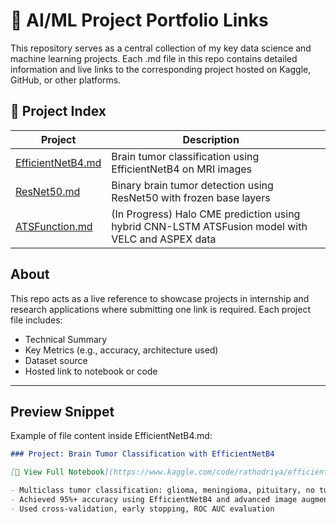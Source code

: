 # 🧠 AI/ML Project Portfolio Links

This repository serves as a central collection of my key data science and machine learning projects. Each .md file in this repo contains detailed information and live links to the corresponding project hosted on Kaggle, GitHub, or other platforms.

## 🔗 Project Index

| Project | Description |  |
|--------|-------------|------|
| [EfficientNetB4.md](./EfficientNetB4.md) | Brain tumor classification using EfficientNetB4 on MRI images |  |
| [ResNet50.md](./ResNet50.md) | Binary brain tumor detection using ResNet50 with frozen base layers | |
| [ATSFunction.md](./ATSFunction.md) | (In Progress) Halo CME prediction using hybrid CNN-LSTM ATSFusion model with VELC and ASPEX data | |

##  About

This repo acts as a live reference to showcase projects in internship and research applications where submitting one link is required. Each project file includes:

- Technical Summary
- Key Metrics (e.g., accuracy, architecture used)
- Dataset source
- Hosted link to notebook or code

---

##  Preview Snippet

Example of file content inside EfficientNetB4.md:
```markdown
### Project: Brain Tumor Classification with EfficientNetB4

[🔗 View Full Notebook](https://www.kaggle.com/code/rathodriya/efficientnetb4-kaggle-updated)

- Multiclass tumor classification: glioma, meningioma, pituitary, no tumor
- Achieved 95%+ accuracy using EfficientNetB4 and advanced image augmentation
- Used cross-validation, early stopping, ROC AUC evaluation
